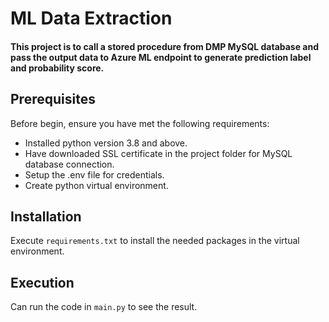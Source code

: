 # ML Data Extraction

#### This project is to call a stored procedure from DMP MySQL database and pass the output data to Azure ML endpoint to generate prediction label and probability score.

## Prerequisites

Before begin, ensure you have met the following requirements:
* Installed python version 3.8 and above.
* Have downloaded SSL certificate in the project folder for MySQL database connection.
* Setup the .env file for credentials.
* Create python virtual environment.

## Installation
Execute `requirements.txt` to install the needed packages in the virtual environment.

## Execution
Can run the code in `main.py` to see the result.